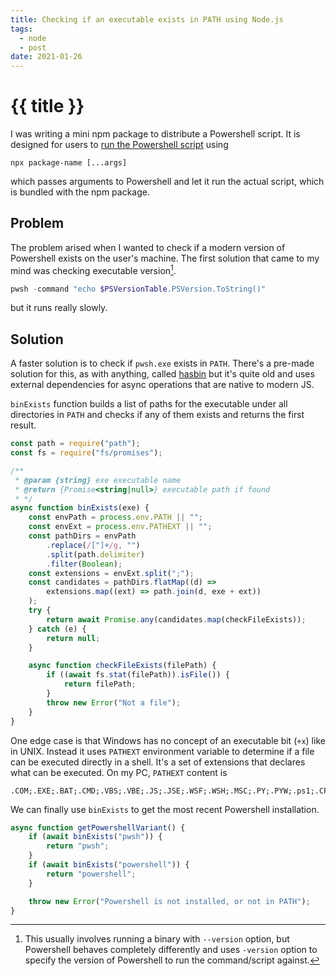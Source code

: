 ```yaml
---
title: Checking if an executable exists in PATH using Node.js
tags:
  - node
  - post
date: 2021-01-26
---
```


# {{ title }}

I was writing a mini npm package to distribute a Powershell script. It is designed for users to [run the Powershell script](/posts/running-powershell-script-in-node/) using

```
npx package-name [...args]
``` 

which passes arguments to Powershell and let it run the actual script, which is bundled with the npm package. 

## Problem

The problem arised when I wanted to check if a modern version of Powershell exists on the user's machine.
The first solution that came to my mind was checking executable version[^version].

```powershell
pwsh -command "echo $PSVersionTable.PSVersion.ToString()" 
```

but it runs really slowly.

## Solution

A faster solution is to check if `pwsh.exe` exists in `PATH`. There's a pre-made solution for this, as with anything, called [hasbin](https://github.com/springernature/hasbin) but it's quite old and uses external dependencies for async operations that are native to modern JS.

`binExists` function builds a list of paths for the executable under all directories in `PATH` and checks if any of them exists and returns the first result.

```js
const path = require("path");
const fs = require("fs/promises");

/**
 * @param {string} exe executable name
 * @return {Promise<string|null>} executable path if found
 * */
async function binExists(exe) {
    const envPath = process.env.PATH || "";
    const envExt = process.env.PATHEXT || "";
    const pathDirs = envPath
        .replace(/["]+/g, "")
        .split(path.delimiter)
        .filter(Boolean);
    const extensions = envExt.split(";");
    const candidates = pathDirs.flatMap((d) =>
        extensions.map((ext) => path.join(d, exe + ext))
    );
    try {
        return await Promise.any(candidates.map(checkFileExists));
    } catch (e) {
        return null;
    }

    async function checkFileExists(filePath) {
        if ((await fs.stat(filePath)).isFile()) {
            return filePath;
        }
        throw new Error("Not a file");
    }
}
```


One edge case is that Windows has no concept of an executable bit (`+x`) like in UNIX. Instead it uses `PATHEXT` environment variable to determine if a file can be executed directly in a shell. It's a set of extensions that declares what can be executed. On my PC, `PATHEXT` content is

```
.COM;.EXE;.BAT;.CMD;.VBS;.VBE;.JS;.JSE;.WSF;.WSH;.MSC;.PY;.PYW;.ps1;.CPL
```

We can finally use `binExists` to get the most recent Powershell installation.

```js
async function getPowershellVariant() {
    if (await binExists("pwsh")) {
        return "pwsh";
    }
    if (await binExists("powershell")) {
        return "powershell";
    }

    throw new Error("Powershell is not installed, or not in PATH");
}
```


[^version]: This usually involves running a binary with `--version` option, but Powershell behaves completely differently and uses `-version` option to specify the version of Powershell to run the command/script against.